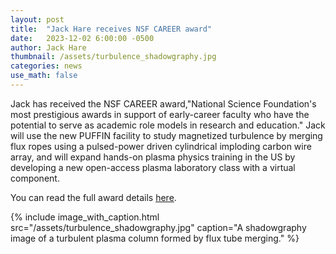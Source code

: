 ```yaml
---
layout: post
title:  "Jack Hare receives NSF CAREER award"
date:   2023-12-02 6:00:00 -0500
author: Jack Hare
thumbnail: /assets/turbulence_shadowgraphy.jpg
categories: news
use_math: false
---
```


Jack has received the NSF CAREER award,"National Science Foundation's most prestigious awards in support of early-career faculty who have the potential to serve as academic role models in research and education."
Jack will use the new PUFFIN facility to study magnetized turbulence by merging flux ropes using a pulsed-power driven cylindrical imploding carbon wire array, and will expand hands-on plasma physics training in the US by developing a new open-access plasma laboratory class with a virtual component.

You can read the full award details [here](https://www.nsf.gov/awardsearch/showAward?AWD_ID=2339326).

{% include image_with_caption.html 
    src="/assets/turbulence_shadowgraphy.jpg"
    caption="A shadowgraphy image of a turbulent plasma column formed by flux tube merging."
%}	